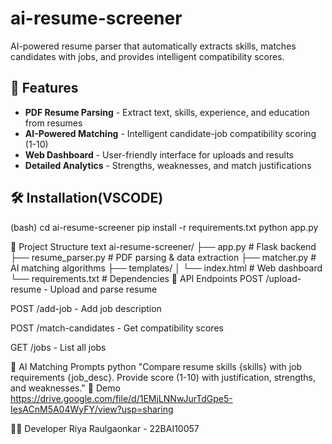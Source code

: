 # ai-resume-screener
AI-powered resume parser that automatically extracts skills, matches candidates with jobs, and provides intelligent compatibility scores.

## 🚀 Features
- **PDF Resume Parsing** - Extract text, skills, experience, and education from resumes
- **AI-Powered Matching** - Intelligent candidate-job compatibility scoring (1-10)
- **Web Dashboard** - User-friendly interface for uploads and results
- **Detailed Analytics** - Strengths, weaknesses, and match justifications

## 🛠️ Installation(VSCODE)
(bash)
cd ai-resume-screener
pip install -r requirements.txt
python app.py

📁 Project Structure
text
ai-resume-screener/
├── app.py              # Flask backend
├── resume_parser.py    # PDF parsing & data extraction
├── matcher.py         # AI matching algorithms
├── templates/
│   └── index.html     # Web dashboard
└── requirements.txt   # Dependencies
🔧 API Endpoints
POST /upload-resume - Upload and parse resume

POST /add-job - Add job description

POST /match-candidates - Get compatibility scores

GET /jobs - List all jobs

🤖 AI Matching Prompts
python
"Compare resume skills {skills} with job requirements {job_desc}. 
Provide score (1-10) with justification, strengths, and weaknesses."
🎥 Demo
https://drive.google.com/file/d/1EMjLNNwJurTdGpe5-IesACnM5A04WyFY/view?usp=sharing


👨‍💻 Developer
Riya Raulgaonkar - 22BAI10057

